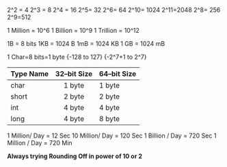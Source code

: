 2^2 = 4
2^3 = 8
2^4 = 16
2^5= 32
2^6= 64
2^10= 1024
2^11=2048
2^8= 256
2^9=512


1 Million = 10^6
1 Billion = 10^9
1 Trillion = 10^12


1B = 8 bits
1KB = 1024 B
1mB = 1024 KB
1 GB = 1024 mB

1 Char=8 bits=1 byte {-128 to 127} {-2^7+1 to 2^7}

Type Name | 32–bit Size | 64–bit Size
:-- | :--: | :--
char | 1 byte | 1 byte
short | 2 byte | 2 byte
int | 4 byte | 4 byte
long | 4 byte | 8 byte









1 Million/ Day = 12 Sec
10 Million/ Day = 120 Sec
1 Billion / Day = 720 Sec
1 Million / Day = 720 Min

**Always trying Rounding Off in power of 10 or 2**

